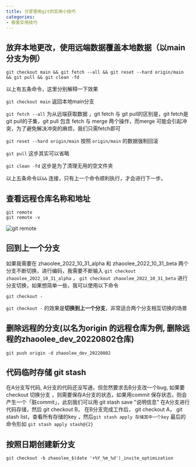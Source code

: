 ```yaml
---
title: 分享使用git的实用小技巧
categories:
- 极客实用技巧
---
```


## 放弃本地更改，使用远端数据覆盖本地数据（以main分支为例）

```
git checkout main && git fetch --all && git reset --hard origin/main && git pull && git clean -fd
```

以上有五条命令，这里分别解释一下效果

`git checkout main` 返回本地main分支

`git fetch --all` 为从远端获取数据 ，git fetch 与 git pull的区别是，git fetch是git pull的子集，git pull 包含 fetch 与 merge 两个操作，而merge 可能会引起冲突，为了避免解决冲突的麻烦，我们只需fetch即可

`git reset --hard origin/main`  按照 `origin/main` 的数据强制回滚

`git pull` 这步其实可以省略

`git clean -fd` 这步是为了清理无用的空文件夹

以上五条命令以`&&`  连接，只有上一个命令顺利执行，才会进行下一步。

## 查看远程仓库名称和地址

```
git remote
git remote -v
```

![git remote](https://cdn.fangyuanxiaozhan.com/assets/1667198178839P6x5dSWN.png)

## 回到上一个分支

如果我需要在 zhaoolee_2022_10_31_alpha 和  zhaoolee_2022_10_31_beta 两个分支不断切换，进行编码，我需要不断输入 `git checkout zhaoolee_2022_10_31_alpha` ，  `git checkout zhaoolee_2022_10_31_beta` 进行分支切换，如果想简单一些，我可以使用以下命令

```
git checkout -
```

`git checkout -` 的效果是**切换到上一个分支**，非常适合两个分支相互切换的场景

## 删除远程的分支(以名为origin 的远程仓库为例, 删除远程的zhaoolee_dev_20220802仓库)

```
git push origin -d zhaoolee_dev_20220802
```

## 代码临时存储 git stash

在A分支写代码, A分支的代码还没写通，但忽然要求去B分支改一个bug,  如果要checkout 切换分支 ，则需要保存A分支的状态，如果用commit 保存状态，则会产生一个「脏commit」，此刻我们可以用 git stash save "说明信息" 在A分支进行代码存储，然后 git checkout B， 在B分支完成工作后， git checkout A， git stash list，查看所有存储的key ，然后`git stash apply 存储其中一个key` 最后的命令形如 `git stash apply stash@{2}`


## 按照日期创建新分支

```
git checkout -b zhaoolee_$(date '+%Y_%m_%d')_invite_optimization
```


